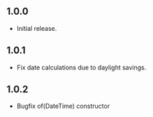 ## 1.0.0
* Initial release.

## 1.0.1
* Fix date calculations due to daylight savings.

## 1.0.2
* Bugfix of(DateTime) constructor